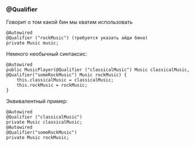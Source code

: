 ### @Qualifier 

Говорит о том какой бин мы хватим использовать

	@Autowired
	@Qualifier ("rockMusic") (требуется указать айди бина)
	private Music music;

Немного необычный синтаксис:

	@Autowired  
	public MusicPlayer(@Qualifier ("classicalMusic") Music classicalMusic, @Qualifier("someRockMusic") Music rockMusic) {  
	    this.classicalMusic = classicalMusic;  
	    this.rockMusic = rockMusic;  
	}

Эквивалентный пример:

	@Autowired  
	@Qualifier ("classicalMusic")  
	private Music classicalMusic;  
	@Autowired  
	@Qualifier("someRockMusic")  
	private Music rockMusic;
